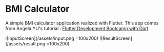 # BMI Calculator

A simple BMI calculator application realized with Flutter.
This app comes from Angela YU's tutorial : [Flutter Development Bootcamp with Dart](https://www.udemy.com/course/flutter-bootcamp-with-dart/)

![InputScreen](/assets/input.png =100x200) ![ResultScreen](/assets/result.png =100x200)
